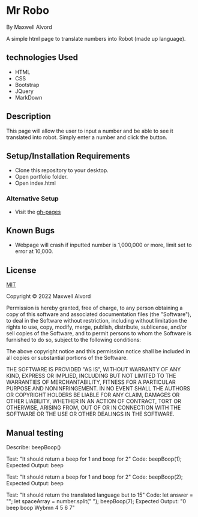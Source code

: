 # Mr Robo
By Maxwell Alvord

A simple html page to translate numbers into Robot (made up language).

## technologies Used

* HTML
* CSS
* Bootstrap
* JQuery
* MarkDown

## Description

This page will allow the user to input a number and be able to see it translated into robot. Simply enter a number and click the button.

## Setup/Installation Requirements

* Clone this repository to your desktop.
* Open portfolio folder.
* Open index.html

### Alternative Setup
* Visit the [gh-pages](https://maxwellalvord.github.io/MrRobo/)

## Known Bugs
* Webpage will crash if inputted number is 1,000,000 or more, limit set to error at 10,000.

## License
[MIT](https://opensource.org/licenses/MIT)

Copyright &copy;
2022 Maxwell Alvord

Permission is hereby granted, free of charge, to any person obtaining a copy of this software and associated documentation files (the "Software"), to deal in the Software without restriction, including without limitation the rights to use, copy, modify, merge, publish, distribute, sublicense, and/or sell copies of the Software, and to permit persons to whom the Software is furnished to do so, subject to the following conditions:

The above copyright notice and this permission notice shall be included in all copies or substantial portions of the Software.

THE SOFTWARE IS PROVIDED "AS IS", WITHOUT WARRANTY OF ANY KIND, EXPRESS OR IMPLIED, INCLUDING BUT NOT LIMITED TO THE WARRANTIES OF MERCHANTABILITY, FITNESS FOR A PARTICULAR PURPOSE AND NONINFRINGEMENT. IN NO EVENT SHALL THE AUTHORS OR COPYRIGHT HOLDERS BE LIABLE FOR ANY CLAIM, DAMAGES OR OTHER LIABILITY, WHETHER IN AN ACTION OF CONTRACT, TORT OR OTHERWISE, ARISING FROM, OUT OF OR IN CONNECTION WITH THE SOFTWARE OR THE USE OR OTHER DEALINGS IN THE SOFTWARE.


## Manual testing

Describe: beepBoop()

Test: "It should return a beep for 1 and boop for 2"
Code: beepBoop(1);
Expected Output: beep

Test: "It should return a beep for 1 and boop for 2"
Code: beepBoop(2);
Expected Output: beep

Test: "It should return the translated language but to 15"
Code: let answer = "";
let spaceArray = number.split(" ");
beepBoop(7);
Expected Output: "0 beep boop Wybmn 4 5 6 7"
